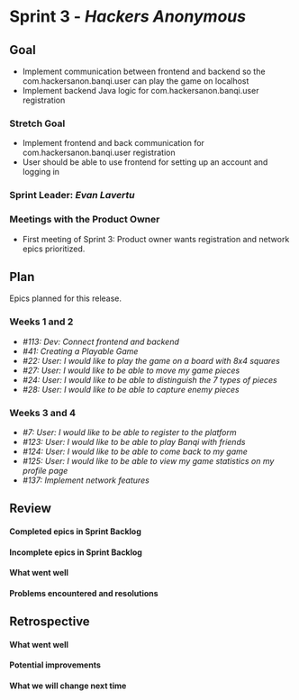 # Sprint 3 - *Hackers Anonymous*

## Goal
* Implement communication between frontend and backend so the com.hackersanon.banqi.user can play the game on localhost
* Implement backend Java logic for com.hackersanon.banqi.user registration
    
### Stretch Goal
* Implement frontend and back communication for com.hackersanon.banqi.user registration
* User should be able to use frontend for setting up an account and logging in

### Sprint Leader: *Evan Lavertu*

### Meetings with the Product Owner
* First meeting of Sprint 3: Product owner wants registration and network epics prioritized. 

## Plan

Epics planned for this release.

### Weeks 1 and 2
* *#113: Dev: Connect frontend and backend*
* *#41: Creating a Playable Game*
* *#22: User: I would like to play the game on a board with 8x4 squares*
* *#27: User: I would like to be able to move my game pieces*
* *#24: User: I would like to be able to distinguish the 7 types of pieces*
* *#28: User: I would like to be able to capture enemy pieces*

### Weeks 3 and 4
* *#7: User: I would like to be able to register to the platform*
* *#123: User: I would like to be able to play Banqi with friends*
* *#124: User: I would like to be able to come back to my game*
* *#125: User: I would like to be able to view my game statistics on my profile page*
* *#137: Implement network features* 


## Review

#### Completed epics in Sprint Backlog 

#### Incomplete epics in Sprint Backlog 

#### What went well

#### Problems encountered and resolutions

## Retrospective

#### What went well

#### Potential improvements

#### What we will change next time
